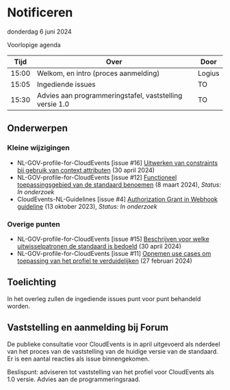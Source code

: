 <!-----------------------------







   :warning: Dit bestand wordt automatisch gegenereerd.
   :warning: Handmatige toevoegingen worden overschreven.







----------------------------->
# Notificeren

donderdag 6 juni 2024

Voorlopige agenda

|  Tijd  | Over                                         | Door   |
|--------|----------------------------------------------|--------|
|  15:00 | Welkom, en intro (proces aanmelding)         | Logius |
|  15:05 | Ingediende issues                            | TO     |
|  15:30 | Advies aan programmeringstafel, vaststelling versie 1.0 | TO |

## Onderwerpen

### Kleine wijzigingen
* NL-GOV-profile-for-CloudEvents [issue #16] [Uitwerken van constraints bij gebruik van context attributen](https://github.com/Logius-standaarden/NL-GOV-profile-for-CloudEvents/issues/16) (30 april 2024)
* NL-GOV-profile-for-CloudEvents [issue #12] [Functioneel toepassingsgebied van de standaard benoemen](https://github.com/Logius-standaarden/NL-GOV-profile-for-CloudEvents/issues/12) (8 maart 2024), _Status: In onderzoek_
* CloudEvents-NL-Guidelines [issue #4] [Authorization Grant in Webhook guideline](https://github.com/Logius-standaarden/CloudEvents-NL-Guidelines/issues/4) (13 oktober 2023), _Status: In onderzoek_

### Overige punten
* NL-GOV-profile-for-CloudEvents [issue #15] [Beschrijven voor welke uitwisselpatronen de standaard is bedoeld](https://github.com/Logius-standaarden/NL-GOV-profile-for-CloudEvents/issues/15) (30 april 2024)
* NL-GOV-profile-for-CloudEvents [issue #11] [Opnemen use cases om toepassing van het profiel te verduidelijken](https://github.com/Logius-standaarden/NL-GOV-profile-for-CloudEvents/issues/11) (27 februari 2024)

## Toelichting


In het overleg zullen de ingediende issues punt voor punt behandeld worden.

## Vaststelling en aanmelding bij Forum

De publieke consultatie voor CloudEvents is in april uitgevoerd als nderdeel van het proces van de 
vaststelling van de huidige versie van de standaard. Er is een aantal reacties als issue binnengekomen. 

Beslispunt: adviseren tot vaststelling van het profiel voor CloudEvents als 1.0 versie. Advies aan de programmeringsraad.
